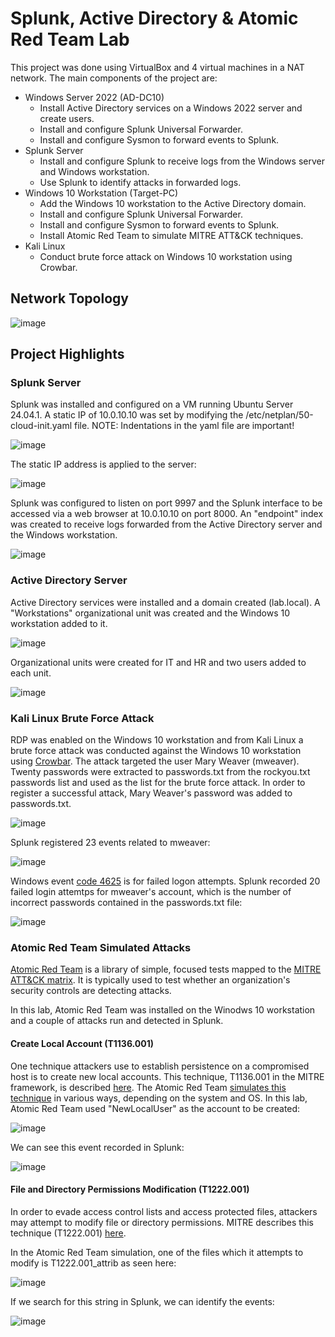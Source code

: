 # Splunk, Active Directory & Atomic Red Team Lab

This project was done using VirtualBox and 4 virtual machines in a NAT network. The main components of the project are:
- Windows Server 2022 (AD-DC10)
  - Install Active Directory services on a Windows 2022 server and create users.
  - Install and configure Splunk Universal Forwarder.
  - Install and configure Sysmon to forward events to Splunk.
- Splunk Server
  - Install and configure Splunk to receive logs from the Windows server and Windows workstation.
  - Use Splunk to identify attacks in forwarded logs.
- Windows 10 Workstation (Target-PC)
  - Add the Windows 10 workstation to the Active Directory domain.
  - Install and configure Splunk Universal Forwarder.
  - Install and configure Sysmon to forward events to Splunk.
  - Install Atomic Red Team to simulate MITRE ATT&CK techniques.
- Kali Linux
  - Conduct brute force attack on Windows 10 workstation using Crowbar.

## Network Topology

![image](https://github.com/user-attachments/assets/13e6646d-e830-487e-b499-af6f4b548cbb)

## Project Highlights

### Splunk Server

Splunk was installed and configured on a VM running Ubuntu Server 24.04.1. A static IP of 10.0.10.10 was set by modifying the /etc/netplan/50-cloud-init.yaml file. NOTE: Indentations in the yaml file are important!

![image](https://github.com/user-attachments/assets/cb062583-c9ab-4cc9-b6dd-a8ea7624ae40)

The static IP address is applied to the server:

![image](https://github.com/user-attachments/assets/6577b496-4ac2-46f4-821c-6c0d8f072b0a)

Splunk was configured to listen on port 9997 and the Splunk interface to be accessed via a web browser at 10.0.10.10 on port 8000. An "endpoint" index was created to receive logs forwarded from the Active Directory server and the Windows workstation.

![image](https://github.com/user-attachments/assets/b45d2a65-addc-45c8-8c39-63e69950bc8b)



### Active Directory Server
Active Directory services were installed and a domain created (lab.local). A "Workstations" organizational unit was created and the Windows 10 workstation added to it.

![image](https://github.com/user-attachments/assets/b56fad45-ac03-4667-b439-9df2b56c34cc)

Organizational units were created for IT and HR and two users added to each unit.

![image](https://github.com/user-attachments/assets/8d8d0250-283f-402a-b5bd-87b3bead550d)

### Kali Linux Brute Force Attack

RDP was enabled on the Windows 10 workstation and from Kali Linux a brute force attack was conducted against the Windows 10 workstation using <a href = "https://www.kali.org/tools/crowbar/"> Crowbar</a>. The attack targeted the user Mary Weaver (mweaver). Twenty passwords were extracted to passwords.txt from the rockyou.txt passwords list and used as the list for the brute force attack. In order to register a successful attack, Mary Weaver's password was added to passwords.txt. 

![image](https://github.com/user-attachments/assets/0bd61a38-c7e5-4a9a-8348-1fdb49e49b89)


Splunk registered 23 events related to mweaver:

![image](https://github.com/user-attachments/assets/b9bfdbdd-ad08-42e9-92f1-9e86345e0a00)

Windows event <a href = "https://learn.microsoft.com/en-us/previous-versions/windows/it-pro/windows-10/security/threat-protection/auditing/event-4625"> code 4625</a> is for failed logon attempts. Splunk recorded 20 failed login attemtps for mweaver's account, which is the number of incorrect passwords contained in the passwords.txt file:

![image](https://github.com/user-attachments/assets/ecacce7e-251e-4966-8528-3b8c98ab480e)

### Atomic Red Team Simulated Attacks

<a href = "https://www.atomicredteam.io/">Atomic Red Team</a> is a library of simple, focused tests mapped to the <a href = "https://attack.mitre.org/">MITRE ATT&CK matrix</a>. It is typically used to test whether an organization's security controls are detecting attacks.

In this lab, Atomic Red Team was installed on the Winodws 10 workstation and a couple of attacks run and detected in Splunk.

#### Create Local Account (T1136.001)

One technique attackers use to establish persistence on a compromised host is to create new local accounts. This technique, T1136.001 in the MITRE framework, is described <a href = "https://attack.mitre.org/techniques/T1136/001/">here</a>. The Atomic Red Team <a href = "https://www.atomicredteam.io/atomic-red-team/atomics/T1136.001">simulates this technique</a> in various ways, depending on the system and OS. In this lab, Atomic Red Team used "NewLocalUser" as the account to be created:

![image](https://github.com/user-attachments/assets/5ca9d06d-8539-4a3e-aa3b-83f6f0c40436)

We can see this event recorded in Splunk:

![image](https://github.com/user-attachments/assets/d035c83d-5229-421a-95ee-cac71037fa77)

#### File and Directory Permissions Modification (T1222.001)

In order to evade access control lists and access protected files, attackers may attempt to modify file or directory permissions. MITRE describes this technique (T1222.001) <a href = "https://attack.mitre.org/techniques/T1222/001/">here</a>.

In the Atomic Red Team simulation, one of the files which it attempts to modify is T1222.001_attrib as seen here:

![image](https://github.com/user-attachments/assets/01f917b5-b902-4b5c-a038-b0c7ba6c273b)

If we search for this string in Splunk, we can identify the events:

![image](https://github.com/user-attachments/assets/96b078a4-9644-4d51-9104-f1a7efa53264)
